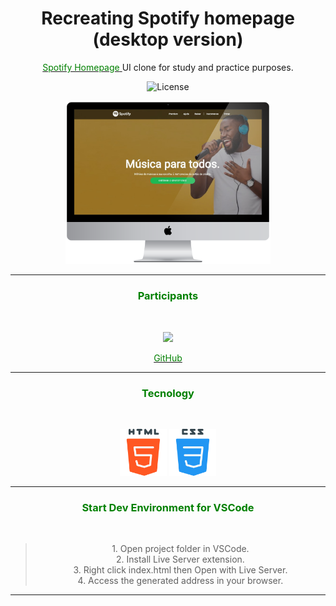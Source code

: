 <h1 align="center">Recreating Spotify homepage (desktop version)</h1>

<p align="center">
  <a href="https://www.spotify.com/br/">
    <font color="green">Spotify Homepage</font>
  </a>UI clone for study and practice purposes.
</p>

<p align="center">
  <img  
  src="http://img.shields.io/static/v1?label=license&message=MIT&color" alt="License">
</p>

<p align="center">
  <img 
  alt="Happy" 
  src="./img/mockup.png" 
  width="65%">
</p>

<hr>

<h3 align="center">
  <font color="green">Participants</font>
</h3><br>

<p align="center">
  <img 
  src="https://avatars3.githubusercontent.com/u/59886891?s=460&v=4" 
  width="75px;">
</p>

<p align="center">
  <a href="https://github.com/CaioLemec">
    <font color="green">GitHub</font>
  </a>
</p>

<hr>

<h3 align="center">
  <font color="green">Tecnology</font>
</h3><br>

<p align="center">
  <img src="./img/html5.svg" width="75px;">
  <img src="./img/css.svg" width="75px;">
</p>

<hr>

<h3 align="center">
  <font color="green">Start Dev Environment for VSCode</font>
</h3><br>


<center>
<blockquote>
1. Open project folder in VSCode. <br>
2. Install Live Server extension. <br> 
3. Right click index.html then Open with Live Server. <br>
4. Access the generated address in your browser. <br>
<blockquote>
</center>


<hr>
